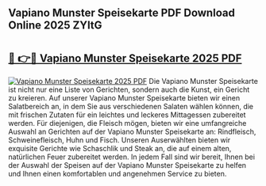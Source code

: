 ## Vapiano Munster Speisekarte PDF Download Online 2025 ZYItG

# <h2><a href="http://gc8ieb.nevu.top/?p=Vapiano+Munster+Speisekarte">🔗 👉🔴 Vapiano Munster Speisekarte 2025 PDF</a></h2>

[![Vapiano Munster Speisekarte 2025 PDF](https://i.imgur.com/dBaPXMq.png)](http://gc8ieb.nevu.top/?p=Vapiano+Munster+Speisekarte)
Die Vapiano Munster Speisekarte ist nicht nur eine Liste von Gerichten, sondern auch die Kunst, ein Gericht zu kreieren. Auf unserer Vapiano Munster Speisekarte bieten wir einen Salatbereich an, in dem Sie aus verschiedenen Salaten wählen können, die mit frischen Zutaten für ein leichtes und leckeres Mittagessen zubereitet werden. Für diejenigen, die Fleisch mögen, bieten wir eine umfangreiche Auswahl an Gerichten auf der Vapiano Munster Speisekarte an: Rindfleisch, Schweinefleisch, Huhn und Fisch. Unseren Auserwählten bieten wir exquisite Gerichte wie Schaschlik und Steak an, die auf einem alten, natürlichen Feuer zubereitet werden. In jedem Fall sind wir bereit, Ihnen bei der Auswahl der Speisen auf der Vapiano Munster Speisekarte zu helfen und Ihnen einen komfortablen und angenehmen Service zu bieten.
